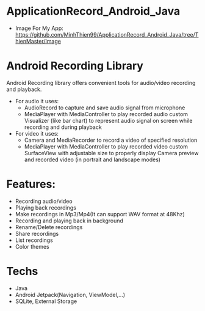 # ApplicationRecord_Android_Java
+ Image For My App: https://github.com/MinhThien99/ApplicationRecord_Android_Java/tree/ThienMaster/Image

# Android Recording Library
Android Recording library offers convenient tools for audio/video recording and playback.

+ For audio it uses:
  -  AudioRecord to capture and save audio signal from microphone
  - MediaPlayer with MediaController to play recorded audio
   custom Visualizer (like bar chart) to represent audio signal on screen while recording and during playback
+ For video it uses:
  - Camera and MediaRecorder to record a video of specified resolution
  - MediaPlayer with MediaController to play recorded video
    custom SurfaceView with adjustable size to properly display Camera preview and recorded video (in portrait and landscape modes)

# Features:
+ Recording audio/video
+ Playing back recordings
+ Make recordings in Mp3/Mp4(It can support WAV format at 48Khz)
+ Recording and playing back in background
+ Rename/Delete recordings
+ Share recordings
+ List recordings
+ Color themes

# Techs
+ Java
+ Android Jetpack(Navigation, ViewModel,...)
+ SQLite, External Storage
